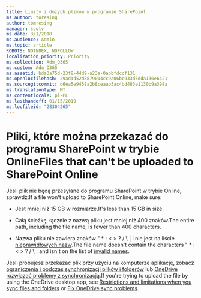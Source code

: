 ```yaml
---
title: Limity i dużych plików w programie SharePoint
ms.author: toresing
author: tomresing
manager: scotv
ms.date: 3/1/2018
ms.audience: Admin
ms.topic: article
ROBOTS: NOINDEX, NOFOLLOW
localization_priority: Priority
ms.collection: Adm_O365
ms.custom: Adm_O365
ms.assetid: bda3a75d-23f8-44d9-a23a-0abbfdccf131
ms.openlocfilehash: 29ad4d52d8879014cc9a06bc933d5dda136e6421
ms.sourcegitcommit: d6ea5e9458a2b8ceaab3ac4bd483e1130b9a398a
ms.translationtype: MT
ms.contentlocale: pl-PL
ms.lasthandoff: 01/15/2019
ms.locfileid: "28304265"
---
```

# <a name="files-that-cant-be-uploaded-to-sharepoint-online"></a><span data-ttu-id="2706f-102">Pliki, które można przekazać do programu SharePoint w trybie Online</span><span class="sxs-lookup"><span data-stu-id="2706f-102">Files that can't be uploaded to SharePoint Online</span></span>

<span data-ttu-id="2706f-103">Jeśli plik nie będą przesyłane do programu SharePoint w trybie Online, sprawdź:</span><span class="sxs-lookup"><span data-stu-id="2706f-103">If a file won't upload to SharePoint Online, make sure:</span></span>
  
- <span data-ttu-id="2706f-104">Jest mniej niż 15 GB w rozmiarze.</span><span class="sxs-lookup"><span data-stu-id="2706f-104">It's less than 15 GB in size.</span></span>
    
- <span data-ttu-id="2706f-105">Całą ścieżkę, łącznie z nazwą pliku jest mniej niż 400 znaków.</span><span class="sxs-lookup"><span data-stu-id="2706f-105">The entire path, including the file name, is fewer than 400 characters.</span></span>
    
- <span data-ttu-id="2706f-p101">Nazwa pliku nie zawiera znaków " \* : \< \> ? / \ | i nie jest na liście [nieprawidłowych nazw](https://go.microsoft.com/fwlink/?linkid=866430).</span><span class="sxs-lookup"><span data-stu-id="2706f-p101">The file name doesn't contain the characters " \* : \< \> ? / \ | and isn't on the list of [invalid names](https://go.microsoft.com/fwlink/?linkid=866430).</span></span>
    
<span data-ttu-id="2706f-108">Jeśli próbujesz przekazać plik przy użyciu na komputerze aplikację, zobacz [ograniczenia i podczas synchronizacji plików i folderów](http://go.microsoft.com/fwlink/p/?LinkID=717734) lub [OneDrive rozwiązać problemy z synchronizacją](https://go.microsoft.com/fwlink/?linkid=866431).</span><span class="sxs-lookup"><span data-stu-id="2706f-108">If you're trying to upload the file by using the OneDrive desktop app, see [Restrictions and limitations when you sync files and folders](http://go.microsoft.com/fwlink/p/?LinkID=717734) or [Fix OneDrive sync problems](https://go.microsoft.com/fwlink/?linkid=866431).</span></span>
  

